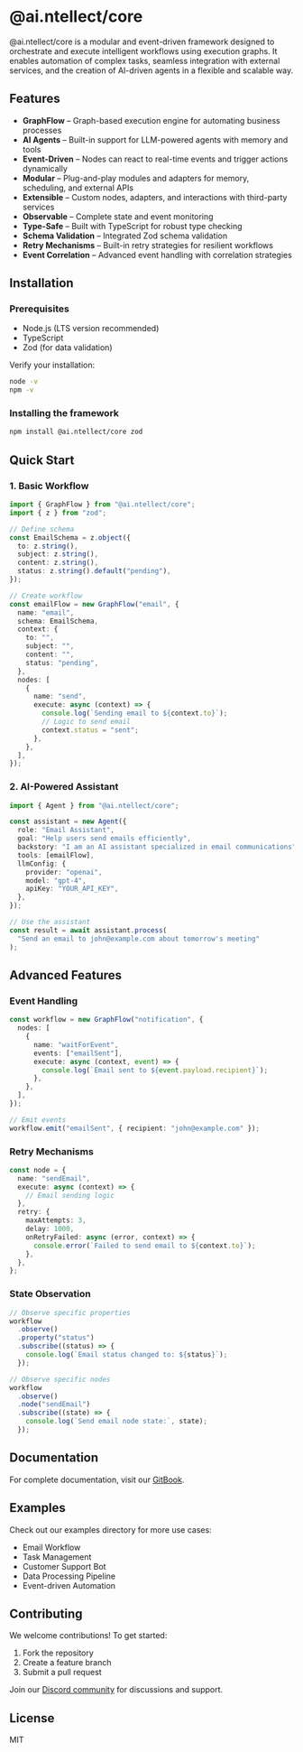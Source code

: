 # @ai.ntellect/core

@ai.ntellect/core is a modular and event-driven framework designed to orchestrate and execute intelligent workflows using execution graphs. It enables automation of complex tasks, seamless integration with external services, and the creation of AI-driven agents in a flexible and scalable way.

## Features

- **GraphFlow** – Graph-based execution engine for automating business processes
- **AI Agents** – Built-in support for LLM-powered agents with memory and tools
- **Event-Driven** – Nodes can react to real-time events and trigger actions dynamically
- **Modular** – Plug-and-play modules and adapters for memory, scheduling, and external APIs
- **Extensible** – Custom nodes, adapters, and interactions with third-party services
- **Observable** – Complete state and event monitoring
- **Type-Safe** – Built with TypeScript for robust type checking
- **Schema Validation** – Integrated Zod schema validation
- **Retry Mechanisms** – Built-in retry strategies for resilient workflows
- **Event Correlation** – Advanced event handling with correlation strategies

## Installation

### Prerequisites

- Node.js (LTS version recommended)
- TypeScript
- Zod (for data validation)

Verify your installation:

```sh
node -v
npm -v
```

### Installing the framework

```sh
npm install @ai.ntellect/core zod
```

## Quick Start

### 1. Basic Workflow

```typescript
import { GraphFlow } from "@ai.ntellect/core";
import { z } from "zod";

// Define schema
const EmailSchema = z.object({
  to: z.string(),
  subject: z.string(),
  content: z.string(),
  status: z.string().default("pending"),
});

// Create workflow
const emailFlow = new GraphFlow("email", {
  name: "email",
  schema: EmailSchema,
  context: {
    to: "",
    subject: "",
    content: "",
    status: "pending",
  },
  nodes: [
    {
      name: "send",
      execute: async (context) => {
        console.log(`Sending email to ${context.to}`);
        // Logic to send email
        context.status = "sent";
      },
    },
  ],
});
```

### 2. AI-Powered Assistant

```typescript
import { Agent } from "@ai.ntellect/core";

const assistant = new Agent({
  role: "Email Assistant",
  goal: "Help users send emails efficiently",
  backstory: "I am an AI assistant specialized in email communications",
  tools: [emailFlow],
  llmConfig: {
    provider: "openai",
    model: "gpt-4",
    apiKey: "YOUR_API_KEY",
  },
});

// Use the assistant
const result = await assistant.process(
  "Send an email to john@example.com about tomorrow's meeting"
);
```

## Advanced Features

### Event Handling

```typescript
const workflow = new GraphFlow("notification", {
  nodes: [
    {
      name: "waitForEvent",
      events: ["emailSent"],
      execute: async (context, event) => {
        console.log(`Email sent to ${event.payload.recipient}`);
      },
    },
  ],
});

// Emit events
workflow.emit("emailSent", { recipient: "john@example.com" });
```

### Retry Mechanisms

```typescript
const node = {
  name: "sendEmail",
  execute: async (context) => {
    // Email sending logic
  },
  retry: {
    maxAttempts: 3,
    delay: 1000,
    onRetryFailed: async (error, context) => {
      console.error(`Failed to send email to ${context.to}`);
    },
  },
};
```

### State Observation

```typescript
// Observe specific properties
workflow
  .observe()
  .property("status")
  .subscribe((status) => {
    console.log(`Email status changed to: ${status}`);
  });

// Observe specific nodes
workflow
  .observe()
  .node("sendEmail")
  .subscribe((state) => {
    console.log(`Send email node state:`, state);
  });
```

## Documentation

For complete documentation, visit our [GitBook](https://ai-ntellect.gitbook.io/core).

## Examples

Check out our examples directory for more use cases:

- Email Workflow
- Task Management
- Customer Support Bot
- Data Processing Pipeline
- Event-driven Automation

## Contributing

We welcome contributions! To get started:

1. Fork the repository
2. Create a feature branch
3. Submit a pull request

Join our [Discord community](https://discord.gg/kEc5gWXJ) for discussions and support.

## License

MIT

